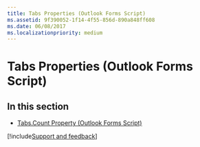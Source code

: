 ```yaml
---
title: Tabs Properties (Outlook Forms Script)
ms.assetid: 9f390052-1f14-4f55-856d-890a848ff608
ms.date: 06/08/2017
ms.localizationpriority: medium
---
```



# Tabs Properties (Outlook Forms Script)

## In this section


- [Tabs.Count Property (Outlook Forms Script)](Outlook.tabs.count.md)

[!include[Support and feedback](~/includes/feedback-boilerplate.md)]